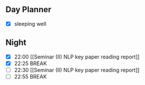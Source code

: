 ## Day Planner
- [x] sleeping well
## Night
- [x] 22:00 [[Seminar (II) NLP key paper reading report]]
- [x] 22:25 BREAK
- [ ] 22:30 [[Seminar (II) NLP key paper reading report]]
- [ ] 22:55 BREAK